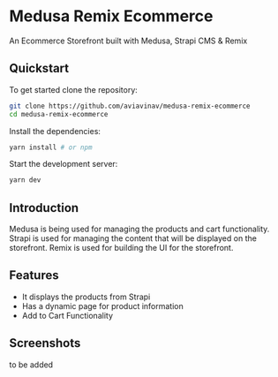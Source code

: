 # Medusa Remix Ecommerce

An Ecommerce Storefront built with Medusa, Strapi CMS & Remix

## Quickstart

To get started clone the repository:

```bash
git clone https://github.com/aviavinav/medusa-remix-ecommerce
cd medusa-remix-ecommerce
```

Install the dependencies:

```bash
yarn install # or npm
```

Start the development server:

```bash
yarn dev
```

## Introduction

Medusa is being used for managing the products and cart functionality. Strapi is used for managing the content that will be displayed on the storefront. Remix is used for building the UI for the storefront.

## Features

- It displays the products from Strapi
- Has a dynamic page for product information
- Add to Cart Functionality

## Screenshots

to be added
